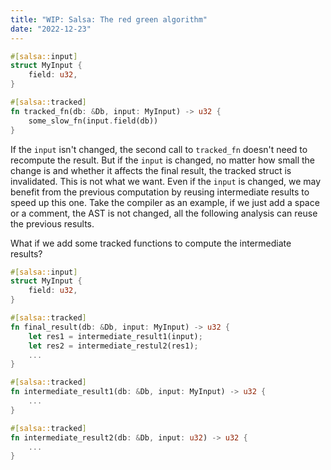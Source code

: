 ```yaml
---
title: "WIP: Salsa: The red green algorithm"
date: "2022-12-23"
---
```


```rust
#[salsa::input]
struct MyInput {
    field: u32,
}

#[salsa::tracked]
fn tracked_fn(db: &Db, input: MyInput) -> u32 {
    some_slow_fn(input.field(db))
}
```

If the `input` isn't changed, the second call to `tracked_fn` doesn't need to recompute the result. But if the `input` is changed, no matter how small the change is and whether it affects the final result, the tracked struct is invalidated. This is not what we want. Even if the `input` is changed, we may benefit from the previous computation by reusing intermediate results to speed up this one. Take the compiler as an example, if we just add a space or a comment, the AST is not changed, all the following analysis can reuse the previous results.

What if we add some tracked functions to compute the intermediate results?

```rust
#[salsa::input]
struct MyInput {
    field: u32,
}

#[salsa::tracked]
fn final_result(db: &Db, input: MyInput) -> u32 {
    let res1 = intermediate_result1(input);
    let res2 = intermediate_restul2(res1);
    ...
}

#[salsa::tracked]
fn intermediate_result1(db: &Db, input: MyInput) -> u32 {
    ...
} 

#[salsa::tracked]
fn intermediate_result2(db: &Db, input: u32) -> u32 {
    ...
}
```
